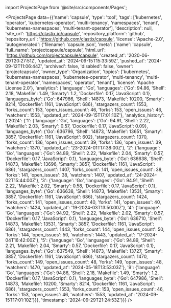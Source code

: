 
import ProjectsPage from '@site/src/components/Pages';

<ProjectsPage
    data={{'name': 'capsule', 'type': 'tool', 'tags': ['kubernetes', 'operator', 'kubernetes-operator', 'multi-tenancy', 'namespaces', 'tenant', 'kubernetes-namespaces', 'multi-tenant-operator'], 'description': null, 'site_url': 'https://clastix.io/capsule', 'repository_platform': 'github', 'repository_url': 'https://github.com/clastix/capsule', 'license': 'Apache-2.0', 'autogenerated': {'filename': 'capsule.json', 'meta': {'name': 'capsule', 'full_name': 'projectcapsule/capsule', 'html_url': 'https://github.com/projectcapsule/capsule', 'created_at': '2020-06-29T20:27:51Z', 'updated_at': '2024-09-15T15:33:59Z', 'pushed_at': '2024-09-12T11:06:44Z', 'archived': false, 'disabled': false, 'owner': 'projectcapsule', 'owner_type': 'Organization', 'topics': ['kubernetes', 'kubernetes-namespaces', 'kubernetes-operator', 'multi-tenancy', 'multi-tenant-operator', 'namespaces', 'operator', 'tenant'], 'license': 'Apache License 2.0'}, 'analytics': {'language': 'Go', 'languages': {'Go': 94.86, 'Shell': 2.18, 'Makefile': 1.49, 'Smarty': 1.2, 'Dockerfile': 0.17, 'JavaScript': 0.1}, 'languages_byte': {'Go': 647986, 'Shell': 14873, 'Makefile': 10200, 'Smarty': 8214, 'Dockerfile': 1161, 'JavaScript': 686}, 'stargazers_count': 1553, 'forks_count': 153, 'open_issues_count': 46, 'forks': 153, 'open_issues': 46, 'watchers': 1553, 'updated_at': '2024-09-15T17:01:10Z'}, 'analytics_history': {'2024': {'1': {'language': 'Go', 'languages': {'Go': 94.91, 'Shell': 2.22, 'Makefile': 2.03, 'Smarty': 0.57, 'Dockerfile': 0.17, 'JavaScript': 0.09}, 'languages_byte': {'Go': 636796, 'Shell': 14873, 'Makefile': 13651, 'Smarty': 3857, 'Dockerfile': 1161, 'JavaScript': 602}, 'stargazers_count': 1370, 'forks_count': 136, 'open_issues_count': 39, 'forks': 136, 'open_issues': 39, 'watchers': 1370, 'updated_at': '23-2024-01T17:38:00Z'}, '2': {'language': 'Go', 'languages': {'Go': 94.89, 'Shell': 2.22, 'Makefile': 2.04, 'Smarty': 0.57, 'Dockerfile': 0.17, 'JavaScript': 0.1}, 'languages_byte': {'Go': 636638, 'Shell': 14873, 'Makefile': 13696, 'Smarty': 3857, 'Dockerfile': 1161, 'JavaScript': 686}, 'stargazers_count': 1407, 'forks_count': 141, 'open_issues_count': 38, 'forks': 141, 'open_issues': 38, 'watchers': 1407, 'updated_at': '24-2024-02T15:44:00Z'}, '3': {'language': 'Go', 'languages': {'Go': 94.91, 'Shell': 2.22, 'Makefile': 2.02, 'Smarty': 0.58, 'Dockerfile': 0.17, 'JavaScript': 0.1}, 'languages_byte': {'Go': 636638, 'Shell': 14873, 'Makefile': 13531, 'Smarty': 3857, 'Dockerfile': 1161, 'JavaScript': 686}, 'stargazers_count': 1424, 'forks_count': 141, 'open_issues_count': 40, 'forks': 141, 'open_issues': 40, 'watchers': 1424, 'updated_at': '19-2024-03T13:50:00Z'}, '4': {'language': 'Go', 'languages': {'Go': 94.92, 'Shell': 2.22, 'Makefile': 2.02, 'Smarty': 0.57, 'Dockerfile': 0.17, 'JavaScript': 0.1}, 'languages_byte': {'Go': 636710, 'Shell': 14873, 'Makefile': 13531, 'Smarty': 3857, 'Dockerfile': 1161, 'JavaScript': 686}, 'stargazers_count': 1443, 'forks_count': 144, 'open_issues_count': 50, 'forks': 144, 'open_issues': 50, 'watchers': 1443, 'updated_at': '17-2024-04T16:42:00Z'}, '5': {'language': 'Go', 'languages': {'Go': 94.89, 'Shell': 2.21, 'Makefile': 2.04, 'Smarty': 0.57, 'Dockerfile': 0.17, 'JavaScript': 0.1}, 'languages_byte': {'Go': 637549, 'Shell': 14873, 'Makefile': 13727, 'Smarty': 3857, 'Dockerfile': 1161, 'JavaScript': 686}, 'stargazers_count': 1470, 'forks_count': 149, 'open_issues_count': 48, 'forks': 149, 'open_issues': 48, 'watchers': 1470, 'updated_at': '2024-05-18T13:53:03Z'}, '9': {'language': 'Go', 'languages': {'Go': 94.86, 'Shell': 2.18, 'Makefile': 1.49, 'Smarty': 1.2, 'Dockerfile': 0.17, 'JavaScript': 0.1}, 'languages_byte': {'Go': 647986, 'Shell': 14873, 'Makefile': 10200, 'Smarty': 8214, 'Dockerfile': 1161, 'JavaScript': 686}, 'stargazers_count': 1553, 'forks_count': 153, 'open_issues_count': 46, 'forks': 153, 'open_issues': 46, 'watchers': 1553, 'updated_at': '2024-09-15T17:01:10Z'}}}, 'timestamp': '2024-09-29T21:24:53Z'}}}
/>
